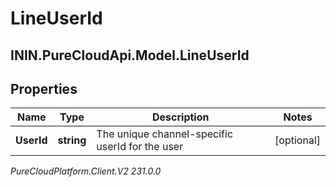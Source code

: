 # LineUserId

## ININ.PureCloudApi.Model.LineUserId

## Properties

|Name | Type | Description | Notes|
|------------ | ------------- | ------------- | -------------|
| **UserId** | **string** | The unique channel-specific userId for the user | [optional] |



_PureCloudPlatform.Client.V2 231.0.0_
